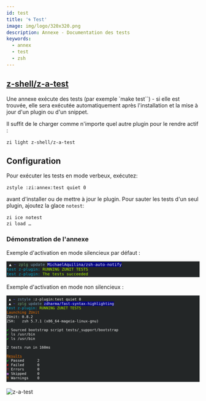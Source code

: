 ```yaml
---
id: test
title: '🌀 Test'
image: img/logo/320x320.png
description: Annexe - Documentation des tests
keywords:
  - annex
  - test
  - zsh
---
```


<!-- @format -->

## <i class="fa-brands fa-github"></i> [z-shell/z-a-test][]

Une annexe exécute des tests (par exemple `make test``) - si elle est trouvée, elle sera exécutée automatiquement après l'installation et la mise à jour d'un plugin ou d'un snippet.

Il suffit de le charger comme n'importe quel autre plugin pour le rendre actif :

```shell
zi light z-shell/z-a-test
```

## Configuration

Pour exécuter les tests en mode verbeux, exécutez:

```shell
zstyle :zi:annex:test quiet 0
```

avant d'installer ou de mettre à jour le plugin. Pour sauter les tests d'un seul plugin, ajoutez la glace `notest`:

```shell showLineNumbers
zi ice notest
zi load …
```

### Démonstration de l'annexe

Exemple d'activation en mode silencieux par défaut :

![z-p-test-1][2]

Exemple d'activation en mode non silencieux :

![z-p-test-2][3]

![z-a-test][4]

[3]: https://raw.githubusercontent.com/z-shell/z-a-test/main/docs/images/z-p-test-2.png#center
[2]: https://raw.githubusercontent.com/z-shell/z-a-test/main/docs/images/z-p-test-1.png#center
[4]: https://user-images.githubusercontent.com/59910950/162143845-c44ead50-b21a-46c0-8372-18325eb1f33a.gif#center
[z-shell/z-a-test]: https://github.com/z-shell/z-a-test

